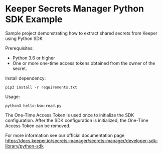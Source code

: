 # Keeper Secrets Manager Python SDK Example

Sample project demonstrating how to extract shared secrets from Keeper using Python SDK

Prerequisites:

- Python 3.6 or higher
- One or more one-time access tokens obtained from the owner of the secret.

Install dependency:

```shell
pip3 install -r requirements.txt
```

Usage:

```shell
python3 hello-ksm-read.py
```

The One-Time Access Token is used once to initialize the SDK configuration. After the SDK configuration is initialized, the One-Time Access Token can be removed.

For more information see our official documentation page https://docs.keeper.io/secrets-manager/secrets-manager/developer-sdk-library/python-sdk
